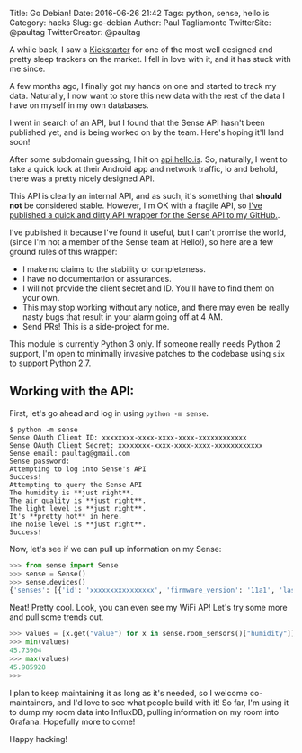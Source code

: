 Title: Go Debian!
Date: 2016-06-26 21:42
Tags: python, sense, hello.is
Category: hacks
Slug: go-debian
Author: Paul Tagliamonte
TwitterSite: @paultag
TwitterCreator: @paultag

A while back, I saw a [Kickstarter](https://www.kickstarter.com/projects/hello/sense-know-more-sleep-better)
for one of the most well designed and pretty sleep trackers on the market. I
fell in love with it, and it has stuck with me since.

A few months ago, I finally got my hands on one and started to track my data.
Naturally, I now want to store this new data with the rest of the data I have
on myself in my own databases.

I went in search of an API, but I found that the Sense API hasn't been published
yet, and is being worked on by the team. Here's hoping it'll land soon!

After some subdomain guessing, I hit on [api.hello.is](https://api.hello.is).
So, naturally, I went to take a quick look at their Android app and network
traffic, lo and behold, there was a pretty nicely designed API.

This API is clearly an internal API, and as such, it's something that
**should not** be considered stable. However, I'm OK with a fragile API,
so [I've published a quick and dirty API wrapper for the Sense API
to my GitHub.](https://github.com/paultag/python-sense).

I've published it because I've found it useful, but I can't promise the world,
(since I'm not a member of the Sense team at Hello!), so here are a few ground
rules of this wrapper:

 - I make no claims to the stability or completeness.
 - I have no documentation or assurances.
 - I will not provide the client secret and ID. You'll have to find them on
   your own.
 - This may stop working without any notice, and there may even be really nasty
   bugs that result in your alarm going off at 4 AM.
 - Send PRs! This is a side-project for me.


This module is currently Python 3 only. If someone really needs Python 2
support, I'm open to minimally invasive patches to the codebase using
`six` to support Python 2.7.

Working with the API:
---------------------

First, let's go ahead and log in using `python -m sense`.

```
$ python -m sense
Sense OAuth Client ID: xxxxxxxx-xxxx-xxxx-xxxx-xxxxxxxxxxxx
Sense OAuth Client Secret: xxxxxxxx-xxxx-xxxx-xxxx-xxxxxxxxxxxx
Sense email: paultag@gmail.com
Sense password: 
Attempting to log into Sense's API
Success!
Attempting to query the Sense API
The humidity is **just right**.
The air quality is **just right**.
The light level is **just right**.
It's **pretty hot** in here.
The noise level is **just right**.
Success!
```

Now, let's see if we can pull up information on my Sense:

```python
>>> from sense import Sense
>>> sense = Sense()
>>> sense.devices()
{'senses': [{'id': 'xxxxxxxxxxxxxxxx', 'firmware_version': '11a1', 'last_updated': 1466991060000, 'state': 'NORMAL', 'wifi_info': {'rssi': 0, 'ssid': 'Pretty Fly for a WiFi (2.4 GhZ)', 'condition': 'GOOD', 'last_updated': 1462927722000}, 'color': 'BLACK'}], 'pills': [{'id': 'xxxxxxxxxxxxxxxx', 'firmware_version': '2', 'last_updated': 1466990339000, 'battery_level': 87, 'color': 'BLUE', 'state': 'NORMAL'}]}
```

Neat! Pretty cool. Look, you can even see my WiFi AP! Let's try some more
and pull some trends out.

```python
>>> values = [x.get("value") for x in sense.room_sensors()["humidity"]][:10]
>>> min(values)
45.73904
>>> max(values)
45.985928
>>> 
```

I plan to keep maintaining it as long as it's needed, so I welcome
co-maintainers, and I'd love to see what people build with it! So far, I'm
using it to dump my room data into InfluxDB, pulling information on my room
into Grafana. Hopefully more to come!

Happy hacking!
